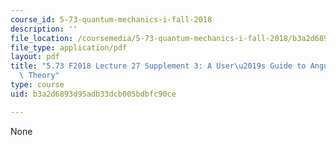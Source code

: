 ```yaml
---
course_id: 5-73-quantum-mechanics-i-fall-2018
description: ''
file_location: /coursemedia/5-73-quantum-mechanics-i-fall-2018/b3a2d6893d95adb33dcb005bdbfc90ce_MIT5_73F18_Lec27s3.pdf
file_type: application/pdf
layout: pdf
title: "5.73 F2018 Lecture 27 Supplement 3: A User\u2019s Guide to Angular Momentum\
  \ Theory"
type: course
uid: b3a2d6893d95adb33dcb005bdbfc90ce

---
```

None